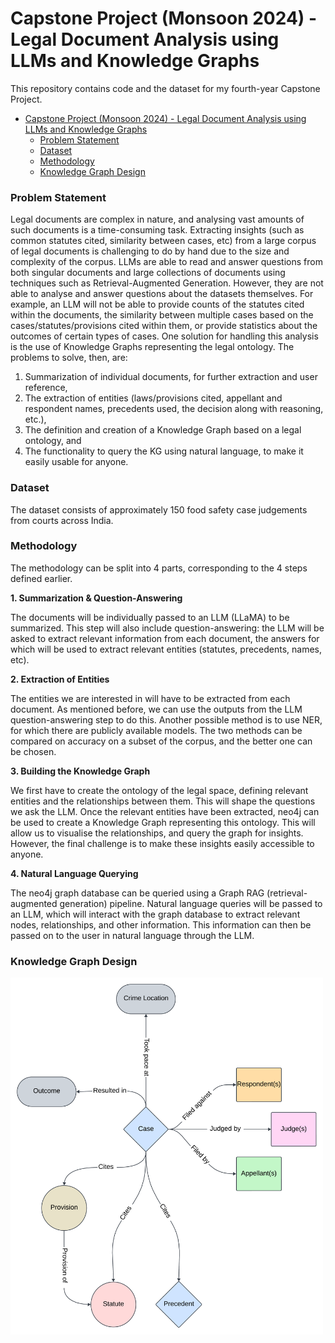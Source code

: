 # Capstone Project (Monsoon 2024) - Legal Document Analysis using LLMs and Knowledge Graphs
This repository contains code and the dataset for my fourth-year Capstone Project.

- [Capstone Project (Monsoon 2024) - Legal Document Analysis using LLMs and Knowledge Graphs](#capstone-project-monsoon-2024---legal-document-analysis-using-llms-and-knowledge-graphs)
    - [Problem Statement](#problem-statement)
    - [Dataset](#dataset)
    - [Methodology](#methodology)
    - [Knowledge Graph Design](#knowledge-graph-design)


### Problem Statement
Legal documents are complex in nature, and analysing vast amounts of such documents
is a time-consuming task. Extracting insights (such as common statutes cited, similarity
between cases, etc) from a large corpus of legal documents is challenging to do by hand
due to the size and complexity of the corpus. LLMs are able to read and answer questions
from both singular documents and large collections of documents using techniques such
as Retrieval-Augmented Generation. However, they are not able to analyse and answer
questions about the datasets themselves. For example, an LLM will not be able to provide
counts of the statutes cited within the documents, the similarity between multiple cases
based on the cases/statutes/provisions cited within them, or provide statistics about the
outcomes of certain types of cases. One solution for handling this analysis is the use of
Knowledge Graphs representing the legal ontology. The problems to solve, then, are:
1. Summarization of individual documents, for further extraction and user reference,
2. The extraction of entities (laws/provisions cited, appellant and respondent names,
precedents used, the decision along with reasoning, etc.),
3. The definition and creation of a Knowledge Graph based on a legal ontology, and
4. The functionality to query the KG using natural language, to make it easily usable for
anyone.

### Dataset

The dataset consists of approximately 150 food safety case judgements from courts across India.

### Methodology
The methodology can be split into 4 parts, corresponding to the 4 steps defined earlier.

**1. Summarization & Question-Answering**

The documents will be individually passed to an LLM (LLaMA) to be summarized. This step
will also include question-answering: the LLM will be asked to extract relevant information
from each document, the answers for which will be used to extract relevant entities (statutes,
precedents, names, etc).

**2. Extraction of Entities**

The entities we are interested in will have to be extracted from each document. As mentioned
before, we can use the outputs from the LLM question-answering step to do this. Another
possible method is to use NER, for which there are publicly available models. The two
methods can be compared on accuracy on a subset of the corpus, and the better one can be
chosen.

**3. Building the Knowledge Graph**

We first have to create the ontology of the legal space, defining relevant entities and the
relationships between them. This will shape the questions we ask the LLM. Once the relevant
entities have been extracted, neo4j can be used to create a Knowledge Graph representing
this ontology. This will allow us to visualise the relationships, and query the graph for
insights. However, the final challenge is to make these insights easily accessible to anyone.

**4. Natural Language Querying**

The neo4j graph database can be queried using a Graph RAG (retrieval-augmented generation) pipeline. Natural language queries will be passed to an LLM, which will interact with the graph database to extract relevant nodes, relationships, and other information. This information can then be passed on to the user in natural language through the LLM.

### Knowledge Graph Design

<img src="https://github.com/suyogyj/capstone-legal-docs-analysis/blob/main/LDA%20KG%20design.png" width="500">



